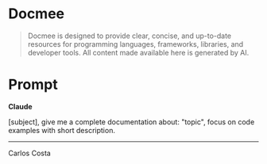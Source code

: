 # Docmee

>Docmee is designed to provide clear, concise, and up-to-date resources for programming languages, frameworks, libraries, and developer tools. All content made available here is generated by AI.

# Prompt

**Claude**

[subject], give me a complete documentation about: "topic", focus on code examples with short description.

---

Carlos Costa
